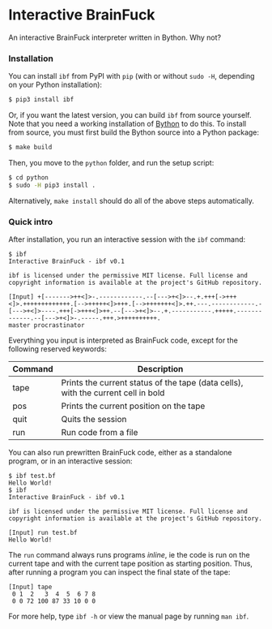 # Interactive BrainFuck
An interactive BrainFuck interpreter written in Bython. Why not?

### Installation
You can install `ibf` from PyPI with `pip` (with or without `sudo -H`, depending
on your Python installation):

``` bash
$ pip3 install ibf
```

Or, if you want the latest version, you can build `ibf` from source yourself.
Note that you need a working installation of
[Bython](https://github.com/mathialo/bython#Installation) to do this. To install
from source, you must first build the Bython source into a Python package:

``` bash
$ make build
```

Then, you move to the `python` folder, and run the setup script:

``` bash
$ cd python
$ sudo -H pip3 install .
```

Alternatively, `make install` should do all of the above steps automatically. 


### Quick intro

After installation, you run an interactive session with the `ibf` command:
```
$ ibf 
Interactive BrainFuck - ibf v0.1

ibf is licensed under the permissive MIT license. Full license and
copyright information is available at the project's GitHub repository.

[Input] +[------->++<]>-.------------.--[--->+<]>--.+.+++[->+++<]>.+++++++++++++.[-->+++++<]>+++.[-->+++++++<]>.++.---.------------.-[--->+<]>----.+++[->+++<]>++.--[--->+<]>--.+.-----------.+++++.-------------.--[--->+<]>-.-----.+++.>++++++++++.
master procrastinator
```

Everything you input is interpreted as BrainFuck code, except for the following
reserved keywords:

| Command    | Description                                                                       |
|------------|-----------------------------------------------------------------------------------|
| tape       | Prints the current status of the tape (data cells), with the current cell in bold |
| pos        | Prints the current position on the tape                                           |
| quit       | Quits the session                                                                 |
| run <file> | Run code from a file                                                              |


You can also run prewritten BrainFuck code, either as a standalone program, or
in an interactive session:
```
$ ibf test.bf
Hello World!
$ ibf 
Interactive BrainFuck - ibf v0.1

ibf is licensed under the permissive MIT license. Full license and
copyright information is available at the project's GitHub repository.

[Input] run test.bf
Hello World!
```

The `run` command always runs programs _inline_, ie the code is run on the
current tape and with the current tape position as starting position. Thus,
after running a program you can inspect the final state of the tape:

```
[Input] tape
 0 1  2   3  4  5  6 7 8
 0 0 72 100 87 33 10 0 0
```


For more help, type `ibf -h` or view the manual page by running `man ibf`.